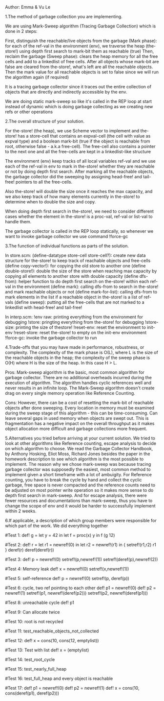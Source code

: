 Author: Emma & Vu Le

1.The method of garbage collection you are implementing.

We are using Mark-Sweep algorithm (Tracing Garbage Collection) which is done in 2 steps:

First, distinguish the reachable/live objects from the garbage (Mark phase): for each of the ref-val in the environment (env), we traverse the heap (the-store!) using depth first search to mark-bit them as reachable (true)
Then, reclaim the garbage (Sweep phase): clears the heap memory for all the free cells and add to a linkedlist of free cells. After all objects whose mark-bit are false are cleared from the-store!, what's left are all the reachable objects. Then the mark value for all reachable objects is set to false since we will run the algorithm again (if required)

It is a tracing garbage collector since it traces out the entire collection of objects that are directly and indirectly accessible by the env.

We are doing static mark-sweep so like it's called in the REP loop at start instead of dynamic which is doing garbage collecting as we creating new refs or other operations

2.The overall structure of your solution.

For the-store! (the heap), we use Scheme vector to implement and the-store! has a store-cell that contains an expval-cell (the cell with value as expval type) and a boolean mark-bit (true if the object is reachable from root, otherwise false - a.k.a free-cell). The free-cell also contains a pointer to the next one and all the free-cells are kept in a linkedlist-like structure

The environment (env) keep tracks of all local variables ref-val and we use each of the ref-val in env to mark in the-store! whether they are reachable or not by doing depth first search. After marking all the reachable objects, the garbage collector did the sweeping by assigning head-free! and tail-free! pointers to all the free-cells.

Also the-store! will double the size once it reaches the max capacity, and we also keep track of how many elements currently in the-store! to determine when to double the size and copy.

When doing depth first search in the-store!, we need to consider different cases whether the element in the-store! is a proc-val, ref-val or list-val to handle them.

The garbage collector is called in the REP loop statically, so whenever we want to invoke garbage collector we use command !force-gc

3.The function of individual functions as parts of the solution.

In store.scm:
(define-datatype store-cell store-cell?): create new data structure for the-store! to keep track of reachable objects and free-cells
(define copy-vector!): for copying the old store to another one
(define double-store!): double the size of the store when reaching max capacity by copying all elements to another store with double capacity
(define dfs-from): helper function to do depth first search on the-store! within each ref-val in the environment 
(define mark): calling dfs-from to search in the-store! and mark reachable objects or not
(define mark-for-list): calling dfs-from to mark elements in the list if a reachable object in the-store! is a list of ref-vals
(define sweep): putting all the free-cells that are not marked to a linkedlist with head-free! and tail-free!

In interp.scm:
!env raw: printing everything from the environment for debugging
!store: pringting everything from the-store! for debugging
!store-size: printing the size of thestore!
!reset-env: reset the environment to init-env
!reset-store: reset the-store! to empty on the init-env environment
!force-gc: invoke the garbage collector to run


4.Trade-offs that you may have made in performance, robustness, or complexity.
The complexity of the mark phase is O(L), where L is the size of the reachable objects in the heap; the complexity of the sweep phase is O(H) where H is the size of the heap. In this case H > L.

Pros:
Mark-sweep algorithm is the basic, most common algorithm for garbage collector. 
There are no additional overheads incurred during the execution of algorithm.
The algorithm handles cyclic references well and never results in an infinite loop.
The Mark-Sweep algorithm doesn't create drag on every single memory operation like Reference Counting.

Cons:
However, there can be a cost of resetting the mark-bit of reachable objects after done sweeping. 
Every location in memory must be examined during the sweep stage of this algorithm - this can be time-consuming.
Can leave several gaps in used memory when objects are swept out. This is fragmentation has a negative impact on the overall throughput as it makes object allocation more difficult and garbage collections more frequent. 

5.Alternatives you tried before arriving at your current solution.
We tried to look at other algorithms like Reference counting, escape analysis to decide on which algorithm to choose. We read the Garbage Collector Handbook, by Anthony Hosking, Eliot Moss, Richard Jones besides the paper in the homework description to see which algorithm is the most possible to implement. The reason why we chose mark-sweep was because tracing garbage collector was supposedly the easiest, most common method to implement given a short timeframe with a lot of ambuigity. For Reference counting, you have to break the cycle by hand and collect the cyclic garbage, free space is never compacted and the reference counts need to be adjusted on most pointer write operation so it makes more sense to do depth first search in mark-sweep. And for escape analysis, there were fewer resources and documentations than mark-sweep, thus you have to change the scope of env and it would be harder to successfully implement within 2 weeks.

6.If applicable, a description of which group members were responsible for which part of the work.
We did everything together

#Test 1: 
def! g = let y = 42 in let f = proc(x) y in f
(g 12)

#Test 2: 
def! r = let r1 = newref!(0) in let r2 = newref!(r1) in { setref!(r1,r2)  r1 }
deref(r)
deref(deref(r))

#Test 3:
def! p = newref!(0)
setref!(p,newref!(1))
setref!(deref(p),newref!(2))

#Test 4: Memory leak
def! x = newref!(0)
setref!(x,newref!(1))

#Test 5: self-reference
def! p = newref!(0)
setref!(p, deref(p))

#Test 6: cycle, two ref pointing to each other
def! p1 = newref!(0)
def! p2 = newref!(1)
setref!(p1, newref!(deref(p2)))
setref!(p2, newref!(deref(p1)))

#Test 8: unreachable cycle
def! p1 

#Test 9: Can allocate twice

#Test 10: root is not recycled

#Test 11: test_reachable_objects_not_collected

#Test 12:
def! x = cons(10, cons(12, emptylist))

#Test 13: Test with list
def! x = (emptylist)

#Test 14: test_root_cycle

#Test 15: test_nearly_full_heap

#Test 16: test_full_heap and every object is reachable

#Test 17:
def! p1 = newref!(0)
def! p2 = newref!(1)
def! x = cons(10, cons(deref(p1), deref(p2)))
